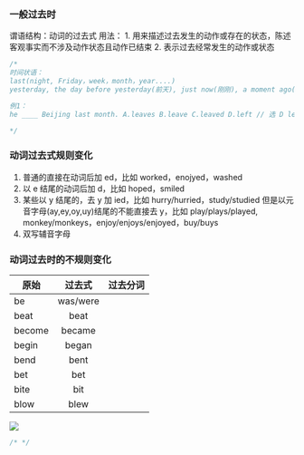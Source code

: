 ### 一般过去时

谓语结构：动词的过去式
用法： 1. 用来描述过去发生的动作或存在的状态，陈述客观事实而不涉及动作状态且动作已结束 2. 表示过去经常发生的动作或状态

```js
/* 
时间状语：
last(night, Friday，week，month，year....)
yesterday, the day before yesterday(前天), just now(刚刚), a moment ago(一会), in+过去年份

例1：
he ____ Beijing last month. A.leaves B.leave C.leaved D.left // 选 D leave - left - left

*/
```

### 动词过去式规则变化

1. 普通的直接在动词后加 ed，比如 worked，enojyed，washed
2. 以 e 结尾的动词后加 d，比如 hoped，smiled
3. 某些以 y 结尾的，去 y 加 ied，比如 hurry/hurried，study/studied
   但是以元音字母(ay,ey,oy,uy)结尾的不能直接去 y，比如 play/plays/played,
   monkey/monkeys，enjoy/enjoys/enjoyed，buy/buys
4. 双写辅音字母

### 动词过去时的不规则变化

| 原始   |  过去式  | 过去分词 |
| ------ | :------: | :------: |
| be     | was/were |          |
| beat   |   beat   |          |
| become |  became  |          |
| begin  |  began   |          |
| bend   |   bent   |          |
| bet    |   bet    |          |
| bite   |   bit    |          |
| blow   |   blew   |          |

![](https://www.xiesmallxie.cn/202211061427724.jpg)

```js
/* */
```
